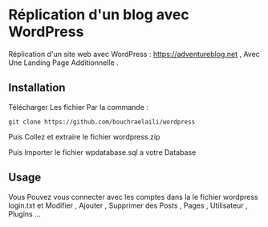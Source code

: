 # Réplication d'un blog avec WordPress

Réplication d'un site web avec WordPress : https://adventureblog.net , Avec Une Landing Page Additionnelle .

## Installation

Télécharger Les fichier Par la commande :
```
git clone https://github.com/bouchraelaili/wordpress
```
Puis Collez et extraire le fichier wordpress.zip 

Puis Importer le fichier wpdatabase.sql a votre Database
## Usage

Vous Pouvez vous connecter avec les comptes dans la le fichier wordpress login.txt
et Modifier , Ajouter , Supprimer des Posts , Pages , Utilisateur , Plugins ...
